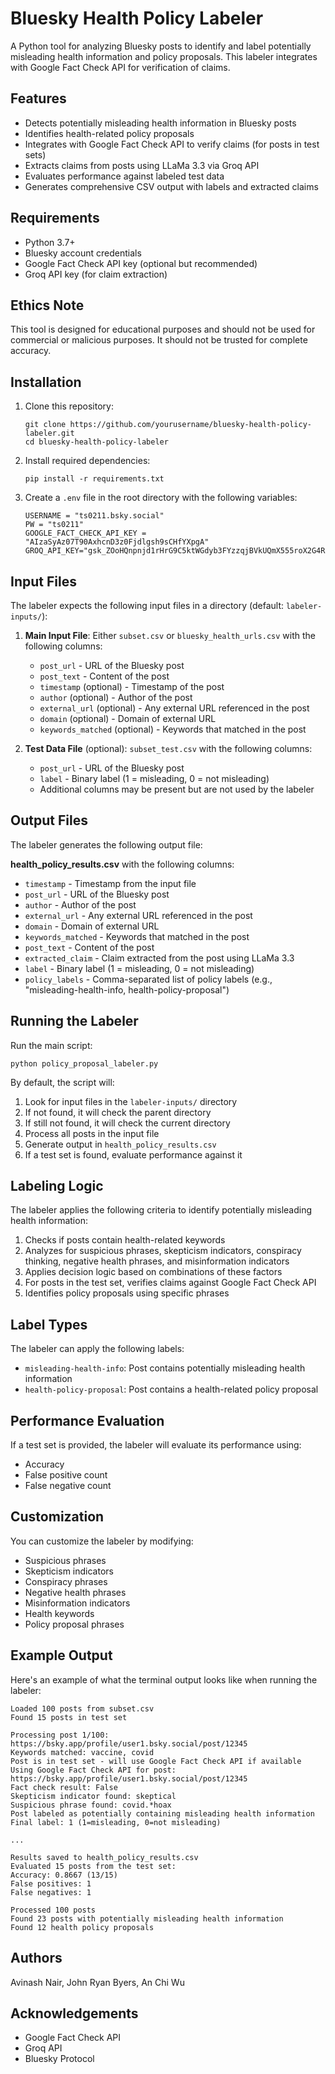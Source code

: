 # Bluesky Health Policy Labeler

A Python tool for analyzing Bluesky posts to identify and label potentially misleading health information and policy proposals. This labeler integrates with Google Fact Check API for verification of claims.

## Features

- Detects potentially misleading health information in Bluesky posts
- Identifies health-related policy proposals
- Integrates with Google Fact Check API to verify claims (for posts in test sets)
- Extracts claims from posts using LLaMa 3.3 via Groq API
- Evaluates performance against labeled test data
- Generates comprehensive CSV output with labels and extracted claims

## Requirements

- Python 3.7+
- Bluesky account credentials
- Google Fact Check API key (optional but recommended)
- Groq API key (for claim extraction)

## Ethics Note

This tool is designed for educational purposes and should not be used for commercial or malicious purposes. It should not be trusted for complete accuracy.

## Installation

1. Clone this repository:
   ```
   git clone https://github.com/yourusername/bluesky-health-policy-labeler.git
   cd bluesky-health-policy-labeler
   ```

2. Install required dependencies:
   ```
   pip install -r requirements.txt
   ```

3. Create a `.env` file in the root directory with the following variables:
   ```
   USERNAME = "ts0211.bsky.social"
   PW = "ts0211"
   GOOGLE_FACT_CHECK_API_KEY = "AIzaSyAz07T90AxhcnD3z0Fjdlgsh9sCHfYXpgA"
   GROQ_API_KEY="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"
   ```

## Input Files

The labeler expects the following input files in a directory (default: `labeler-inputs/`):

1. **Main Input File**: Either `subset.csv` or `bluesky_health_urls.csv` with the following columns:
   - `post_url` - URL of the Bluesky post
   - `post_text` - Content of the post
   - `timestamp` (optional) - Timestamp of the post
   - `author` (optional) - Author of the post
   - `external_url` (optional) - Any external URL referenced in the post
   - `domain` (optional) - Domain of external URL
   - `keywords_matched` (optional) - Keywords that matched in the post

2. **Test Data File** (optional): `subset_test.csv` with the following columns:
   - `post_url` - URL of the Bluesky post
   - `label` - Binary label (1 = misleading, 0 = not misleading)
   - Additional columns may be present but are not used by the labeler

## Output Files

The labeler generates the following output file:

**health_policy_results.csv** with the following columns:
- `timestamp` - Timestamp from the input file
- `post_url` - URL of the Bluesky post
- `author` - Author of the post
- `external_url` - Any external URL referenced in the post
- `domain` - Domain of external URL
- `keywords_matched` - Keywords that matched in the post
- `post_text` - Content of the post
- `extracted_claim` - Claim extracted from the post using LLaMa 3.3
- `label` - Binary label (1 = misleading, 0 = not misleading)
- `policy_labels` - Comma-separated list of policy labels (e.g., "misleading-health-info, health-policy-proposal")

## Running the Labeler

Run the main script:
```
python policy_proposal_labeler.py
```

By default, the script will:
1. Look for input files in the `labeler-inputs/` directory
2. If not found, it will check the parent directory
3. If still not found, it will check the current directory
4. Process all posts in the input file
5. Generate output in `health_policy_results.csv`
6. If a test set is found, evaluate performance against it

## Labeling Logic

The labeler applies the following criteria to identify potentially misleading health information:

1. Checks if posts contain health-related keywords
2. Analyzes for suspicious phrases, skepticism indicators, conspiracy thinking, negative health phrases, and misinformation indicators
3. Applies decision logic based on combinations of these factors
4. For posts in the test set, verifies claims against Google Fact Check API
5. Identifies policy proposals using specific phrases

## Label Types

The labeler can apply the following labels:

- `misleading-health-info`: Post contains potentially misleading health information
- `health-policy-proposal`: Post contains a health-related policy proposal

## Performance Evaluation

If a test set is provided, the labeler will evaluate its performance using:
- Accuracy
- False positive count
- False negative count

## Customization

You can customize the labeler by modifying:
- Suspicious phrases
- Skepticism indicators
- Conspiracy phrases
- Negative health phrases
- Misinformation indicators
- Health keywords
- Policy proposal phrases

## Example Output

Here's an example of what the terminal output looks like when running the labeler:

```
Loaded 100 posts from subset.csv
Found 15 posts in test set

Processing post 1/100: https://bsky.app/profile/user1.bsky.social/post/12345
Keywords matched: vaccine, covid
Post is in test set - will use Google Fact Check API if available
Using Google Fact Check API for post: https://bsky.app/profile/user1.bsky.social/post/12345
Fact check result: False
Skepticism indicator found: skeptical
Suspicious phrase found: covid.*hoax
Post labeled as potentially containing misleading health information
Final label: 1 (1=misleading, 0=not misleading)

...

Results saved to health_policy_results.csv
Evaluated 15 posts from the test set:
Accuracy: 0.8667 (13/15)
False positives: 1
False negatives: 1

Processed 100 posts
Found 23 posts with potentially misleading health information
Found 12 health policy proposals
```

## Authors

Avinash Nair, John Ryan Byers, An Chi Wu

## Acknowledgements

- Google Fact Check API
- Groq API
- Bluesky Protocol